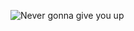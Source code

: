 ![Never gonna give you up](https://media1.tenor.com/images/23aeaaa34afd591deee6c163c96cb0ee/tenor.gif?itemid=7220603)
